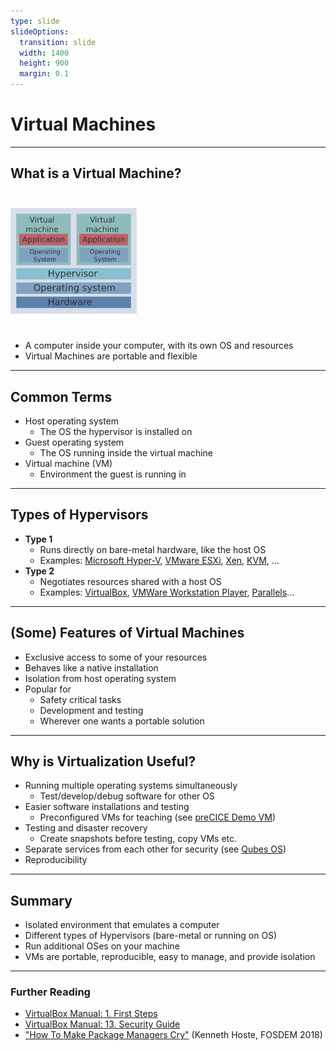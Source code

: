 ```yaml
---
type: slide
slideOptions:
  transition: slide
  width: 1400
  height: 900
  margin: 0.1
---
```


<style>
  .reveal strong {
    font-weight: bold;
    color: orange;
  }
  .reveal p {
    text-align: left;
  }
  .reveal section h1 {
    color: orange;
  }
  .reveal section h2 {
    color: orange;
  }
</style>

# Virtual Machines

---

## What is a Virtual Machine?

<img src="https://raw.githubusercontent.com/Simulation-Software-Engineering/Lecture-Material/main/02_virtualization_and_containers/figs/virtualmachine-sketch.png" width=40%; style="margin-left:auto; margin-right:auto; padding-top: 25px; padding-bottom: 25px">

- A computer inside your computer, with its own OS and resources
- Virtual Machines are portable and flexible

---

## Common Terms

- Host operating system
    - The OS the hypervisor is installed on
- Guest operating system
    - The OS running inside the virtual machine
- Virtual machine (VM)
    - Environment the guest is running in

---

## Types of Hypervisors

- **Type 1**
  - Runs directly on bare-metal hardware, like the host OS
  - Examples: [Microsoft Hyper-V](https://docs.microsoft.com/en-us/virtualization/hyper-v-on-windows/about/), [VMware ESXi](https://www.vmware.com/products/esxi-and-esx.html), [Xen](https://xenproject.org/), [KVM](https://en.wikipedia.org/wiki/Kernel-based_Virtual_Machine), ...
- **Type 2**
  - Negotiates resources shared with a host OS
  - Examples: [VirtualBox](https://www.virtualbox.org/), [VMWare Workstation Player](https://www.vmware.com/products/workstation-player.html), [Parallels](https://www.parallels.com/eu/products/desktop/)...

---

## (Some) Features of Virtual Machines

- Exclusive access to some of your resources
- Behaves like a native installation
- Isolation from host operating system
- Popular for
    - Safety critical tasks
    - Development and testing
    - Wherever one wants a portable solution

---

## Why is Virtualization Useful?

- Running multiple operating systems simultaneously
    - Test/develop/debug software for other OS
- Easier software installations and testing
    - Preconfigured VMs for teaching (see [preCICE Demo VM](https://precice.org/installation-vm.html))
- Testing and disaster recovery
    - Create snapshots before testing, copy VMs etc.
- Separate services from each other for security (see [Qubes OS](https://www.qubes-os.org/intro/))
- Reproducibility

---

## Summary

- Isolated environment that emulates a computer
- Different types of Hypervisors (bare-metal or running on OS)
- Run additional OSes on your machine
- VMs are portable, reproducible, easy to manage, and provide isolation

---

### Further Reading

- [VirtualBox Manual: 1. First Steps](https://www.virtualbox.org/manual/ch01.html)
- [VirtualBox Manual: 13. Security Guide](https://www.virtualbox.org/manual/ch13.html)
- ["How To Make Package Managers Cry"](https://archive.fosdem.org/2018/schedule/event/how_to_make_package_managers_cry/)
  (Kenneth Hoste, FOSDEM 2018)
